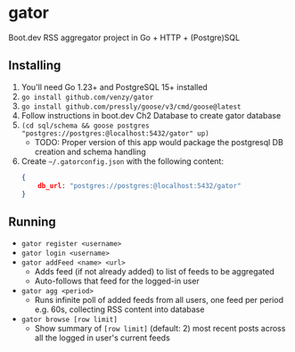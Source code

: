# gator
Boot.dev RSS aggregator project in Go + HTTP + (Postgre)SQL

## Installing
1. You'll need Go 1.23+ and PostgreSQL 15+ installed
2. ```go install github.com/venzy/gator```
3. ```go install github.com/pressly/goose/v3/cmd/goose@latest```
4. Follow instructions in boot.dev Ch2 Database to create gator database
5. ```(cd sql/schema && goose postgres "postgres://postgres:@localhost:5432/gator" up)```
    - TODO: Proper version of this app would package the postgresql DB creation and schema handling
6. Create `~/.gatorconfig.json` with the following content:
    ```json
    {
        db_url: "postgres://postgres:@localhost:5432/gator"
    }
    ```

## Running
- `gator register <username>`
- `gator login <username>`
- `gator addFeed <name> <url>`
    - Adds feed (if not already added) to list of feeds to be aggregated
    - Auto-follows that feed for the logged-in user
- `gator agg <period>`
    - Runs infinite poll of added feeds from all users, one feed per period e.g. 60s, collecting RSS content into database
- `gator browse [row limit]`
    - Show summary of `[row limit]` (default: 2) most recent posts across all the logged in user's current feeds